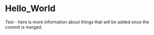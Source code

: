 # Hello_World
Test - here is more information about things that will be added once the commit is merged.
